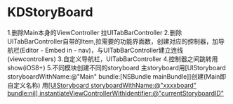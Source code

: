 # KDStoryBoard

1.删除Main本身的ViewController 拉UITabBarController
2.删除UITabBarController自带的Item,拉需要的功能界面数，创建对应的控制器，加导航栏(Editor - Embed in - nav)，与UITabBarController建立连线(viewcontrollers)
3.自定义导航栏，UITabBarController
4.控制器之间跳转用show(iOS8+)
5.不同模块创建不同的storyboard
主storyboard用[UIStoryboard storyboardWithName:@"Main" bundle:[NSBundle mainBundle]]创建(Main即自定义名称)
用[[UIStoryboard storyboardWithName:@"xxxxboard" bundle:nil] instantiateViewControllerWithIdentifier:@"currentStoryboardID"](xxxxboard即自定义名称,currentStoryboardID自定义ID)
